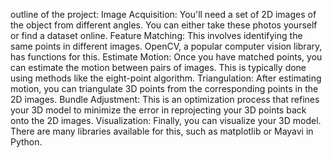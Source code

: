 outline of the project:
Image Acquisition: You'll need a set of 2D images of the object from different angles. You can either take these photos yourself or find a dataset online.
Feature Matching: This involves identifying the same points in different images. OpenCV, a popular computer vision library, has functions for this.
Estimate Motion: Once you have matched points, you can estimate the motion between pairs of images. This is typically done using methods like the eight-point algorithm.
Triangulation: After estimating motion, you can triangulate 3D points from the corresponding points in the 2D images.
Bundle Adjustment: This is an optimization process that refines your 3D model to minimize the error in reprojecting your 3D points back onto the 2D images.
Visualization: Finally, you can visualize your 3D model. There are many libraries available for this, such as matplotlib or Mayavi in Python.
